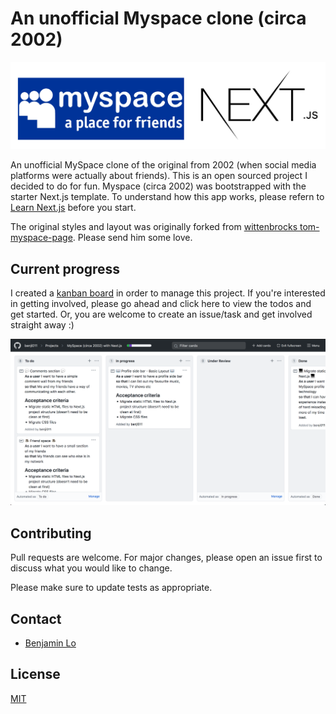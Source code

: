 # An unofficial Myspace clone (circa 2002)

<img src="public/images/myspace_nextjs.png"/>

An unofficial MySpace clone of the original from 2002 (when social media platforms were actually about friends). This is an open sourced project I decided to do for fun. Myspace (circa 2002) was bootstrapped with the starter Next.js template. To understand how this app works, please refern to [Learn Next.js](https://nextjs.org/learn) before you start.

The original styles and layout was originally forked from [wittenbrocks tom-myspace-page](https://wittenbrock.github.io/toms-myspace-page). Please send him some love.

## Current progress
I created a [kanban board](https://github.com/users/benji011/projects/1) in order to manage this project. If you're interested in getting involved, please go ahead and click here to view the todos and get started. Or, you are welcome to create an issue/task and get involved straight away :)

<img src="public/images/kanban.png"/>

## Contributing
Pull requests are welcome. For major changes, please open an issue first to discuss what you would like to change.

Please make sure to update tests as appropriate.

## Contact
- [Benjamin Lo](https://github.com/benji011)

## License
[MIT](https://choosealicense.com/licenses/mit/)